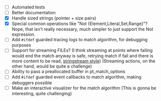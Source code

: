 
- [ ] Automated tests
- [ ] Better documentation
- [X] Handle sized strings (pointer + size pairs)
- [X] Special common operations like "Not {Element,Literal,Set,Range}"?
      Nope, that isn't really necessary, much simpler to just support the Not expression.
- [ ] Add `#ifdef` guarded tracing logs to match algorithm, for debugging purposes
- [ ] Support for streaming FILEs?
      (I think streaming at points where failing would end the match anyway is
      safe, retrying match if fail and there is more content to be read,
      [stringstream style](https://github.com/gilzoide/stringstream-lua))
      (Streaming actions, on the other hand, would be quite a challenge)
- [ ] Ability to pass a preallocated buffer in pt_match_options
- [ ] Add `#ifdef` guarded event callbacks to match algorithm, making debuggers possible
- [ ] Make an interactive visualizer for the match algorithm
      (This is gonna be interesting, quite challenging)
